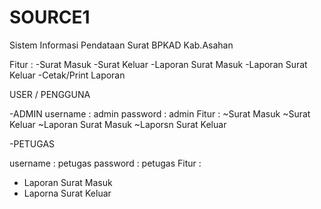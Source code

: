 # SOURCE1
Sistem Informasi Pendataan Surat BPKAD Kab.Asahan

Fitur :
-Surat Masuk
-Surat Keluar
-Laporan Surat Masuk
-Laporan Surat Keluar
-Cetak/Print Laporan

USER / PENGGUNA

-ADMIN
username : admin
password : admin
Fitur :
~Surat Masuk
~Surat Keluar
~Laporan Surat Masuk
~Laporsn Surat Keluar

-PETUGAS

username : petugas
password : petugas
Fitur : 
- Laporan Surat Masuk
- Laporna Surat Keluar
